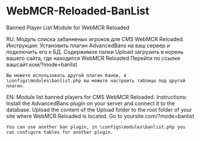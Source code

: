 # WebMCR-Reloaded-BanList
Banned Player List Module for WebMCR Reloaded

RU: Модуль списка забанненых игроков для CMS WebMCR Reloaded.
    Инструкция:
    Установить плагин AdvancedBans на ваш сервер и подключить его к БД.
    Содержимое папки Upload загрузить в корень вашего сайта, где находится WebMCR Reloaded
    Перейти по ссылке вашсайт.ком/?mode=banlist
    
    Вы можете использовать другой плагин банов, в \configs\modules\banlist.php вы можете настроить таблицы под другой плагин.
    
EN: Module list banned players for CMS WebMCR Reloaded.
    Instructions:
    Install the AdvancedBans plugin on your server and connect it to the database.
    Upload the content of the Upload folder to the root folder of your site where WebMCR Reloaded is located.
    Go to yoursite.com/?mode=banlist
    
    You can use another ban plugin, in \configs\modules\banlist.php you can configure tables for another plugin.
